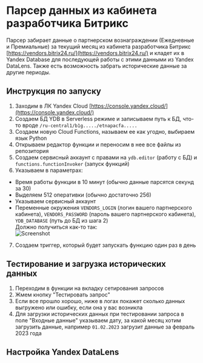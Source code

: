 # Парсер данных из кабинета разработчика Битрикс

Парсер забирает данные о партнерском вознаграждении (Ежедневные и Премиальные) за текущий месяц из кабинета разработчика Битрикс [https://vendors.bitrix24.ru/](https://vendors.bitrix24.ru/) и кладет их в Yandex Database для последующей работы с этими данными из Yandex DataLens. Также есть возможность забрать исторические данные за другие периоды.

## Инструкция по запуску
1. Заходим в ЛК Yandex Cloud [https://console.yandex.cloud/](https://console.yandex.cloud/) 
2. Создаем БД YDB в Serverless режиме и записываем путь к БД, что-то вроде `/ru-central1/b1g...../etnapacfa.....`
3. Создаем новую Cloud Functions, называем ее как угодно, выбираем язык Python
4. Открываем редактор функции и переносим в нее все файлы из репозитория
5. Создаем сервисный аккаунт с правами на `ydb.editor` (работу с БД) и `functions.functionInvoker` (запуск функций)
6. Указываем в параметрах:
- Время работы функции в 10 минут (обычно данные парсятся секунд за 30)
- Выделяем 512 оперативки (обычно достаточно 256)
- Указываем сервисный аккаунт 
- Переменные окружения `VENDORS_LOGIN` (логин вашего партнерского кабинета), `VENDORS_PASSWORD` (пароль вашего партнерского кабинета), `YDB_DATABASE` (путь до БД из шага 2)  
Должно получиться как-то так:  
![Screenshot](https://i.ibb.co/cKwpxG02/2025-04-25-15-42-26.png)
7. Создаем триггер, который будет запускать функцию один раз в день

## Тестирование и загрузка исторических данных
1. Переходим в функции на вкладку сетирования запросов
2. Жмем кнопку "Тестировать запрос"
3. Если все прошло хорошо, ниже в логах покажет сколько данных выгружено или ошибку, если она у вас возникла
4. Для загрузки исторических данных при тестировании запроса в поле "Входные данные" указываем дату, за какой месяц хотим загрузить данные, например `01.02.2023` загрузит данные за февраль 2023 года

## Настройка Yandex DataLens
